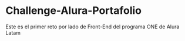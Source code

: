 # Challenge-Alura-Portafolio
Este es el primer reto por lado de Front-End del programa ONE de Alura Latam 
